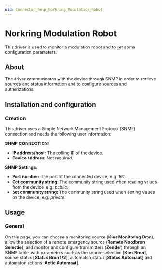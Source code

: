 ```yaml
---
uid: Connector_help_Norkring_Modulation_Robot
---
```


# Norkring Modulation Robot

This driver is used to monitor a modulation robot and to set some configuration parameters.

## About

The driver communicates with the device through SNMP in order to retrieve sources and status information and to configure sources and authorizations.

## Installation and configuration

### Creation

This driver uses a Simple Network Management Protocol (SNMP) connection and needs the following user information:

**SNMP CONNECTION:**

- **IP address/host:** The polling IP of the device.
- **Device address:** Not required.

**SNMP Settings:**

- **Port number:** The port of the connected device, e.g. *161*.
- **Get community string:** The community string used when reading values from the device, e.g. *public*.
- **Set community string:** The community string used when setting values on the device, e.g. *private*.

## Usage

### General

On this page, you can choose a monitoring source (**Kies Monitoring Bron**), allow the selection of a remote emergency source (**Remote Noodbron Selectie**), and monitor and configure transmitters (**Zender**) through an SNMP table, with parameters such as the source selection \[**Kies Bron**\], source status \[**Status Bron 1/2**\], automaton status \[**Status Automaat**\] and automaton actions \[**Actie Automaat**\].
